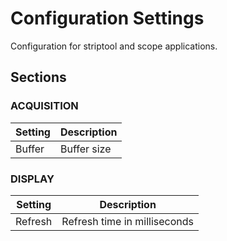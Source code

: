 # Configuration Settings
Configuration for striptool and scope applications.  

## Sections

### ACQUISITION
| Setting | Description |
|---|---|
|Buffer| Buffer size |


### DISPLAY
| Setting | Description |
|---|---|
|Refresh| Refresh time in milliseconds |


